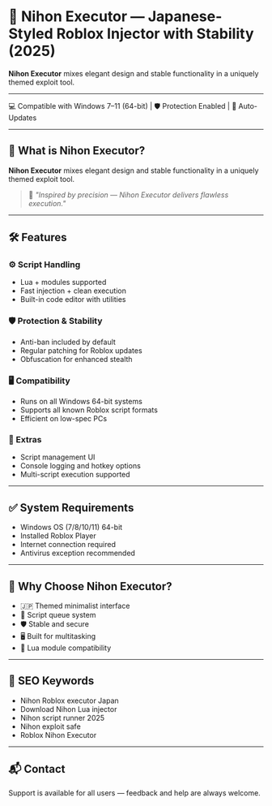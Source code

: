 # 🚀 Nihon Executor — Japanese-Styled Roblox Injector with Stability (2025)

**Nihon Executor** mixes elegant design and stable functionality in a uniquely themed exploit tool.

---

💻 Compatible with Windows 7–11 (64-bit) | 🛡️ Protection Enabled | 🔄 Auto-Updates

---

## 🎯 What is Nihon Executor?

**Nihon Executor** mixes elegant design and stable functionality in a uniquely themed exploit tool.

> 💬 *"Inspired by precision — Nihon Executor delivers flawless execution."*

---

## 🛠️ Features

### ⚙️ Script Handling
- Lua + modules supported
- Fast injection + clean execution
- Built-in code editor with utilities

### 🛡️ Protection & Stability
- Anti-ban included by default
- Regular patching for Roblox updates
- Obfuscation for enhanced stealth

### 🖥️ Compatibility
- Runs on all Windows 64-bit systems
- Supports all known Roblox script formats
- Efficient on low-spec PCs

### 🧠 Extras
- Script management UI
- Console logging and hotkey options
- Multi-script execution supported

---

## ✅ System Requirements

- Windows OS (7/8/10/11) 64-bit
- Installed Roblox Player
- Internet connection required
- Antivirus exception recommended

---

## 🥇 Why Choose Nihon Executor?

- 🇯🇵 Themed minimalist interface
- 📜 Script queue system
- 🛡️ Stable and secure
- 🖥️ Built for multitasking
- 🧩 Lua module compatibility

---

## 🔎 SEO Keywords

- Nihon Roblox executor Japan
- Download Nihon Lua injector
- Nihon script runner 2025
- Nihon exploit safe
- Roblox Nihon Executor

---

## 📬 Contact

Support is available for all users — feedback and help are always welcome.












































































































